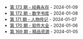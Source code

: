 * [第 173 期 - 经典永存](https://day.tsq360.cf/posts/173-经典永存) - 2024-01-09
* [第 172 期 - 数字书库](https://day.tsq360.cf/posts/172-数字书库) - 2024-01-08
* [第 171 期 - 人物传记](https://day.tsq360.cf/posts/171-人物传记) - 2024-01-07
* [第 170 期 - 软件大全](https://day.tsq360.cf/posts/170-软件大全) - 2024-01-06
* [第 169 期 - 精品资源](https://day.tsq360.cf/posts/169-精品资源) - 2024-01-05

